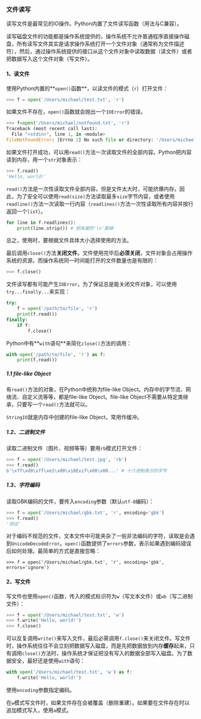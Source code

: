 ### 文件读写

读写文件是最常见的IO操作。Python内置了文件读写函数（用法与C兼容）。

读写磁盘文件的功能都是操作系统提供的，操作系统不允许普通程序直接操作磁盘，所有读写文件其实是请求操作系统打开一个文件对象（通常称为文件描述符），然后，通过操作系统提供的接口从这个文件对象中读取数据（读文件）或者把数据写入这个文件对象（写文件）。

#### 1、读文件

使用Python内置的**`open()`函数**，以读文件的模式（`r`）打开文件：

```python
>>> f = open('/Users/michael/test.txt', 'r')
```

如果文件不存在，`open()`函数就会抛出一个`IOError`的错误。

```python
>>> f=open('/Users/michael/notfound.txt', 'r')
Traceback (most recent call last):
  File "<stdin>", line 1, in <module>
FileNotFoundError: [Errno 2] No such file or directory: '/Users/michael/notfound.txt'
```

如果文件打开成功，可以用`read()`方法一次读取文件的全部内容。Python把内容读到内存，用一个`str`对象表示：

```python
>>> f.read()
'Hello, world!'
```

`read()`方法是一次性读取文件全部内容，但是文件太大时，可能挤爆内存。因此，为了安全可以使用`read(size)`方法读取最多`size`字节内容，或者使用`readline()`方法一次读取一行内容（`readlines()`方法一次性读取所有内容并按行返回一个`list`）。

```python
for line in f.readlines():
    print(line.strip()) # 把末尾的'\n'删掉
```

总之，使用时，要根据文件具体大小选择使用的方法。

最后调用`close()`方法**关闭文件**。文件使用完毕后**必须关闭**，文件对象会占用操作系统的资源，而操作系统同一时间能打开的文件数量也是有限的：

```python
>>> f.close()
```

文件读写都有可能产生`IOError`，为了保证总是能关闭文件对象，可以使用`try...finally...`来实现：

```python
try:
    f = open('/path/to/file', 'r')
    print(f.read())
finally:
    if f:
        f.close()
```

Python中有**`with`语句**来简化`close()`方法的调用：

```python
with open('/path/to/file', 'r') as f:
    print(f.read())
```

##### 1.1 file-like Object

有`read()`方法的对象，在Python中统称为file-like Object。内存中的字节流、网络流、自定义流等等，都是file-like Object。file-like Object不需要从特定类继承，只要写一个`read()`方法就可以。

`StringIO`就是内存中创建的file-like Object，常用作缓冲。

##### 1.2、二进制文件

读取二进制文件（图片、视频等等）要用`rb`模式打开文件：

```python
>>> f = open('/Users/michael/test.jpg', 'rb')
>>> f.read()
b'\xff\xd8\xff\xe1\x00\x18Exif\x00\x00...' # 十六进制表示的字节
```

##### 1.3、字符编码

读取GBK编码的文件，要传入`encoding`参数（默认`utf-8`编码）：

```python
>>> f = open('/Users/michael/gbk.txt', 'r', encoding='gbk')
>>> f.read()
'测试'
```

对于编码不规范的文件，文本文件中可能夹杂了一些非法编码的字符，读取是会遇到`UnicodeDecodeError`。`open()`函数提供了`errors`参数，表示如果遇到编码错误后如何处理。最简单的方式是直接忽略：

```
>>> f = open('/Users/michael/gbk.txt', 'r', encoding='gbk', errors='ignore')
```

#### 2、写文件

写文件也使用`open()`函数，传入的模式标识符为`w`（写文本文件）或`wb`（写二进制文件）：

```python
>>> f = open('/Users/michael/test.txt', 'w')
>>> f.write('Hello, world!')
>>> f.close()
```

可以反复调用`write()`来写入文件，最后必需调用`f.close()`来关闭文件。写文件时，操作系统往往不会立刻把数据写入磁盘，而是先把数据放到内存**缓存**起来，只有调用`close()`方法时，操作系统才保证把没有写入的数据全部写入磁盘。为了数据安全，最好还是使用`with`语句：

```python
with open('/Users/michael/test.txt', 'w') as f:
    f.write('Hello, world!')
```

使用`encoding`参数指定编码。

在`w`模式写文件时，如果文件存在会被覆盖（删除重建）。如果要在文件存在时以追加模式写入，使用`a`模式。

